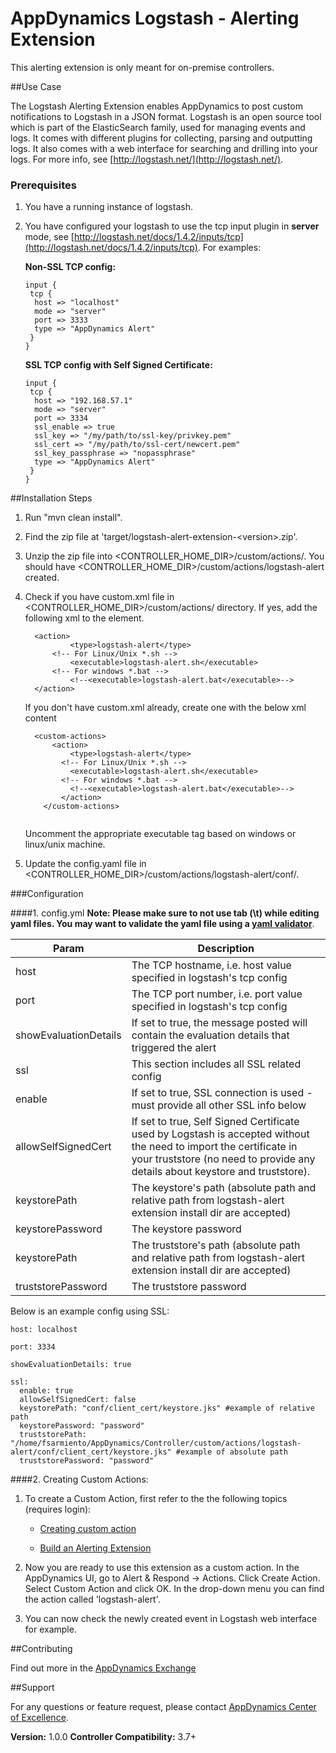 # AppDynamics Logstash - Alerting Extension

This alerting extension is only meant for on-premise controllers. 

##Use Case

The Logstash Alerting Extension enables AppDynamics to post custom notifications to Logstash in a JSON format. Logstash is an open source tool which is part of the ElasticSearch family, used for managing events and logs. It comes with different plugins for collecting, parsing and outputting logs. It also comes with a web interface for searching and drilling into your logs. For more info, see [http://logstash.net/](http://logstash.net/). 

### Prerequisites

 1. You have a running instance of logstash.
 
 2. You have configured your logstash to use the tcp input plugin in **server** mode, see [http://logstash.net/docs/1.4.2/inputs/tcp](http://logstash.net/docs/1.4.2/inputs/tcp). For examples:
 
	**Non-SSL TCP config:**
 
	```
	input {                                                                                                                                           
	 tcp {
	  host => "localhost"
	  mode => "server"
	  port => 3333
	  type => "AppDynamics Alert"
	 }
	}

	```
 
	**SSL TCP config with Self Signed Certificate:**
 
	```
	input {                                                                                                                                         
	 tcp {
	  host => "192.168.57.1"
	  mode => "server"
	  port => 3334
	  ssl_enable => true
	  ssl_key => "/my/path/to/ssl-key/privkey.pem"
	  ssl_cert => "/my/path/to/ssl-cert/newcert.pem"
	  ssl_key_passphrase => "nopassphrase"
	  type => "AppDynamics Alert"
	 }
	}

	```

##Installation Steps

 1. Run "mvn clean install".

 2. Find the zip file at 'target/logstash-alert-extension-\<version\>.zip'.

 3. Unzip the zip file into <CONTROLLER_HOME_DIR>/custom/actions/. You should have  <CONTROLLER_HOME_DIR>/custom/actions/logstash-alert created.

 4. Check if you have custom.xml file in <CONTROLLER_HOME_DIR>/custom/actions/ directory. If yes, add the following xml to the <custom-actions> element.
 
	```
      <action>
    		  <type>logstash-alert</type>
          <!-- For Linux/Unix *.sh -->
     		  <executable>logstash-alert.sh</executable>
          <!-- For windows *.bat -->
     		  <!--<executable>logstash-alert.bat</executable>-->
      </action>

	```
     
	If you don't have custom.xml already, create one with the below xml content
    

	```
      <custom-actions>
          <action>
      		  <type>logstash-alert</type>
            <!-- For Linux/Unix *.sh -->
       		  <executable>logstash-alert.sh</executable>
            <!-- For windows *.bat -->
       		  <!--<executable>logstash-alert.bat</executable>-->
     	    </action>
        </custom-actions>
        
	```

	Uncomment the appropriate executable tag based on windows or linux/unix machine.
    
5. Update the config.yaml file in <CONTROLLER_HOME_DIR>/custom/actions/logstash-alert/conf/.

###Configuration

####1. config.yml
**Note: Please make sure to not use tab (\t) while editing yaml files. You may want to validate the yaml file using a [yaml validator](http://yamllint.com/)**.

| Param | Description |
| ----- | ----- |
| host | The TCP hostname, i.e. host value specified in logstash's tcp config|
| port | The TCP port number, i.e. port value specified in logstash's tcp config|
| showEvaluationDetails | If set to true, the message posted will contain the evaluation details that triggered the alert|
| ssl | This section includes all SSL related config|
| enable | If set to true, SSL connection is used - must provide all other SSL info below |
| allowSelfSignedCert | If set to true, Self Signed Certificate used by Logstash is accepted without the need to import the certificate in your truststore (no need to provide any details about keystore and truststore). |
| keystorePath | The keystore's path (absolute path and relative path from logstash-alert extension install dir are accepted) |
| keystorePassword | The keystore password |
| keystorePath | The truststore's path (absolute path and relative path from logstash-alert extension install dir are accepted) |
| truststorePassword | The truststore password |

Below is an example config using SSL:

```                                                                                                       
host: localhost

port: 3334

showEvaluationDetails: true

ssl:
  enable: true
  allowSelfSignedCert: false
  keystorePath: "conf/client_cert/keystore.jks" #example of relative path
  keystorePassword: "password"
  truststorePath: "/home/fsarmiento/AppDynamics/Controller/custom/actions/logstash-alert/conf/client_cert/keystore.jks" #example of absolute path
  truststorePassword: "password"

```

####2. Creating Custom Actions:

1. To create a Custom Action, first refer to the the following topics (requires login):

	* [Creating custom action](http://docs.appdynamics.com/display/PRO14S/Custom+Actions)
	
    * [Build an Alerting Extension](http://docs.appdynamics.com/display/PRO14S/Build+an+Alerting+Extension)
    
2. Now you are ready to use this extension as a custom action. In the AppDynamics UI, go to Alert & Respond -> Actions. Click Create Action. Select Custom Action and click OK. In the drop-down menu you can find the action called 'logstash-alert'.

3. You can now check the newly created event in Logstash web interface for example.

##Contributing

Find out more in the [AppDynamics Exchange](http://community.appdynamics.com/t5/AppDynamics-eXchange/idb-p/extensions)

##Support

For any questions or feature request, please contact [AppDynamics Center of Excellence](mailto:ace-request@appdynamics.com).

**Version:** 1.0.0
**Controller Compatibility:** 3.7+
